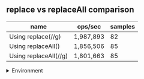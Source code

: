 ## replace vs replaceAll comparison

|name|ops/sec|samples|
|-|-|-|
|Using replace(//g)|1,987,893|82|
|Using replaceAll()|1,856,506|85|
|Using replaceAll(//g)|1,801,663|85|


<details>
<summary>Environment</summary>

* __Machine:__ linux x64 | 2 vCPUs | 6.8GB Mem
* __Run:__ Sat Oct 14 2023 02:39:04 GMT+0000 (Coordinated Universal Time)
</details>

<!--
{"environment":{"platform":"linux","arch":"x64","cpus":2,"totalMemory":6.759754180908203},"benchmarks":[{"name":"Using replace(//g)","hz":1987892.672297096,"cycles":4,"stats":{"deviation":4.837443234959797e-8,"mean":5.030452669481681e-7,"moe":1.0470442279246234e-8,"rme":2.0814115482623294,"sem":5.342062387370528e-9,"variance":2.340085705145831e-15}},{"name":"Using replaceAll()","hz":1856506.4331491957,"cycles":3,"stats":{"deviation":3.262773110456585e-8,"mean":5.386461270180992e-7,"moe":6.936389673175529e-9,"rme":1.2877452051080016,"sem":3.5389743230487392e-9,"variance":1.0645688370318537e-15}},{"name":"Using replaceAll(//g)","hz":1801663.2431259223,"cycles":4,"stats":{"deviation":3.708708648967954e-8,"mean":5.550426828184493e-7,"moe":7.884412278338954e-9,"rme":1.4205055795534003,"sem":4.02265932568314e-9,"variance":1.3754519842929705e-15}}]}-->
